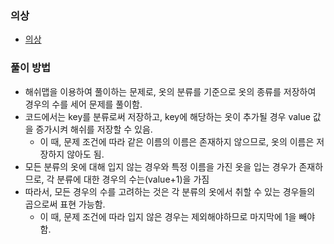 ### 의상
- [의상](https://school.programmers.co.kr/learn/courses/30/lessons/42578)
### 풀이 방법
- 해쉬맵을 이용하여 풀이하는 문제로, 옷의 분류를 기준으로 옷의 종류를 저장하여 경우의 수를 세어 문제를 풀이함.
- 코드에서는 key를 분류로써 저장하고, key에 해당하는 옷이 추가될 경우 value 값을 증가시켜 해쉬를 저장할 수 있음.
  - 이 때, 문제 조건에 따라 같은 이름의 이름은 존재하지 않으므로, 옷의 이름은 저장하지 않아도 됨.
- 모든 분류의 옷에 대해 입지 않는 경우와 특정 이름을 가진 옷을 입는 경우가 존재하므로, 각 분류에 대한 경우의 수는(value+1)을 가짐
- 따라서, 모든 경우의 수를 고려하는 것은 각 분류의 옷에서 취할 수 있는 경우들의 곱으로써 표현 가능함.
  - 이 때, 문제 조건에 따라 입지 않은 경우는 제외해야하므로 마지막에 1을 빼야 함.

